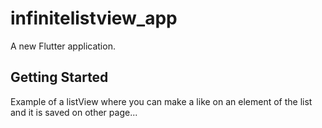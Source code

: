 # infinitelistview_app

A new Flutter application.

## Getting Started

Example of a listView where you can make a like on an element of the list and it is saved on other page...
